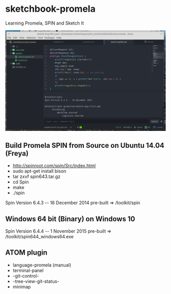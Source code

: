 # sketchbook-promela
Learning Promela, SPIN and Sketch It

![Preview](https://github.com/ubinix-warun/sketchbook-promela/raw/master/preview.png)

## Build Promela SPIN from Source on Ubuntu 14.04 (Freya)

* http://spinroot.com/spin/Src/index.html
* sudo apt-get install bison
* tar zxvf spin643.tar.gz
* cd Spin
* make
* ./spin

Spin Version 6.4.3 -- 16 December 2014
pre-built => /toolkit/spin

## Windows 64 bit (Binary) on Windows 10

Spin Version 6.4.4 -- 1 November 2015
pre-built => /toolkit/spin644_windows64.exe

## ATOM plugin

* language-promela (manual)
* terminal-panel
* -git-control-
* -tree-view-git-status-
* minimap
